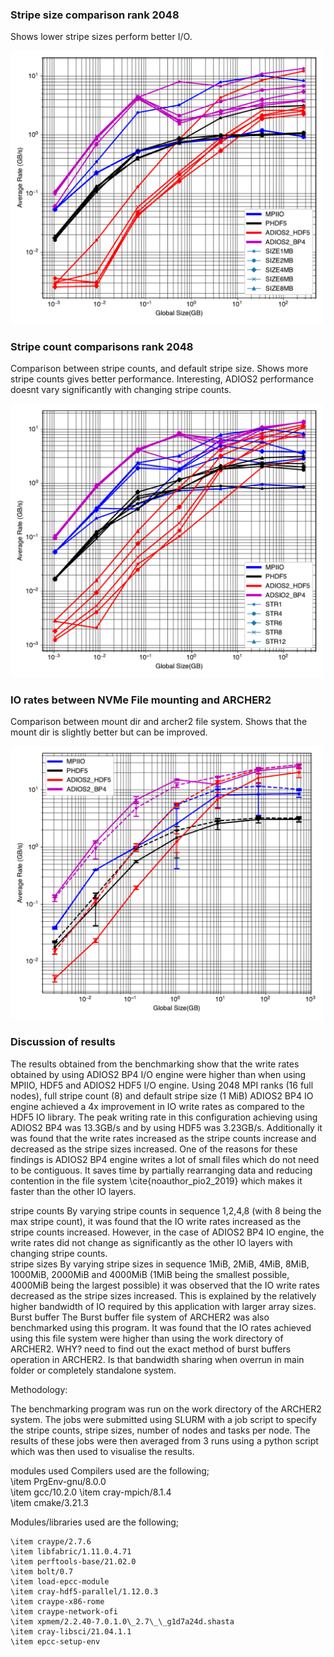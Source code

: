 ### Stripe size comparison rank 2048
Shows lower stripe sizes perform better I/O. 
<div>
<img src="imgs/stripesize.pdf" width="500"/>
</div>

### Stripe count comparisons rank 2048
Comparison between stripe counts, and default stripe size. Shows more stripe counts gives better performance. 
Interesting, ADIOS2 performance doesnt vary significantly with changing stripe counts. 
<div>
<img src="imgs/stripecount.pdf" width="500"/>
</div>

### IO rates between NVMe File mounting and ARCHER2 
Comparison between mount dir and archer2 file system. Shows that the mount dir is slightly better but can be improved. 
<div>
<img src="imgs/mount.pdf" width="500"/>
</div>

### Discussion of results 

 The results obtained from the benchmarking show that the write rates obtained by using ADIOS2 BP4 I/O engine were higher than when using MPIIO, HDF5 and ADIOS2 HDF5 I/O engine.
 Using 2048 MPI ranks (16 full nodes), full stripe count (8) and default stripe size (1 MiB) ADIOS2 BP4 IO engine achieved a 4x improvement in IO write rates as compared to the HDF5 IO library. The peak writing rate in this configuration achieving using ADIOS2 BP4 was 13.3GB/s and by using HDF5 was 3.23GB/s. Additionally it was found that the write rates increased as the stripe counts increase and decreased as the stripe sizes increased. 
 One of the reasons for these findings is ADIOS2 BP4 engine writes a lot of small files which do not need to be contiguous. It saves time by partially rearranging data and reducing contention in the file system \cite{noauthor_pio2_2019} which makes it faster than the other IO layers. 


stripe counts 
By varying stripe counts in sequence 1,2,4,8 (with 8 being the max stripe count), it was found that the IO write rates increased as the stripe counts increased. However, in the case of ADIOS2 BP4 IO engine, the write rates did not change as significantly as the other IO layers with changing stripe counts.   
stripe sizes
 By varying stripe sizes in sequence 1MiB, 2MiB, 4MiB, 8MiB, 1000MiB, 2000MiB and 4000MiB (1MiB being the smallest possible, 4000MiB being the largest possible) it was observed that the IO write rates decreased as the stripe sizes increased. This is explained by the relatively higher bandwidth of IO required by this application with larger array sizes. 
Burst buffer 
 The Burst buffer file system of ARCHER2 was also benchmarked using this program. It was found that the IO rates achieved using this file system were higher than using the work directory of ARCHER2. 
WHY? 
need to find out the exact method of burst buffers operation in ARCHER2. Is that bandwidth sharing when overrun in main folder or completely standalone system. 

Methodology: 

The benchmarking program was run on the work directory of the ARCHER2 system. The jobs were submitted using SLURM with a job script to specify the stripe counts, stripe sizes, number of nodes and tasks per node. The results of these jobs were then averaged from 3 runs using a python script which was then used to visualise the results. 

modules used 
Compilers used are the following;  
    \item PrgEnv-gnu/8.0.0  
    \item gcc/10.2.0
    \item cray-mpich/8.1.4    
    \item cmake/3.21.3


Modules/libraries used are the following; 

    \item craype/2.7.6     
    \item libfabric/1.11.0.4.71  
    \item perftools-base/21.02.0                      
    \item bolt/0.7       
    \item load-epcc-module 
    \item cray-hdf5-parallel/1.12.0.3
    \item craype-x86-rome  
    \item craype-network-ofi   
    \item xpmem/2.2.40-7.0.1.0\_2.7\_\_g1d7a24d.shasta  
    \item cray-libsci/21.04.1.1
    \item epcc-setup-env 


